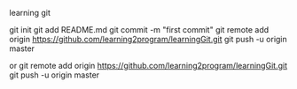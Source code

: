 learning git

git init
git add README.md
git commit -m "first commit"
git remote add origin https://github.com/learning2program/learningGit.git
git push -u origin master

or 
git remote add origin https://github.com/learning2program/learningGit.git
git push -u origin master
